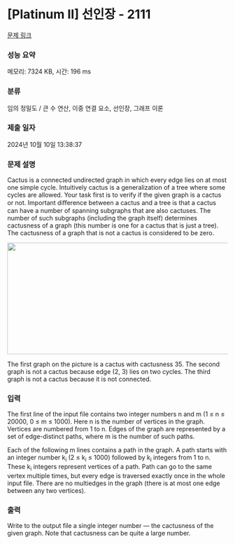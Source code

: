 # [Platinum II] 선인장 - 2111 

[문제 링크](https://www.acmicpc.net/problem/2111) 

### 성능 요약

메모리: 7324 KB, 시간: 196 ms

### 분류

임의 정밀도 / 큰 수 연산, 이중 연결 요소, 선인장, 그래프 이론

### 제출 일자

2024년 10월 10일 13:38:37

### 문제 설명

<p>Cactus is a connected undirected graph in which every edge lies on at most one simple cycle. Intuitively cactus is a generalization of a tree where some cycles are allowed. Your task first is to verify if the given graph is a cactus or not. Important diﬀerence between a cactus and a tree is that a cactus can have a number of spanning subgraphs that are also cactuses. The number of such subgraphs (including the graph itself) determines cactusness of a graph (this number is one for a cactus that is just a tree). The cactusness of a graph that is not a cactus is considered to be zero.</p>

<p><img alt="" src="https://www.acmicpc.net/upload/images/cactus.png" style="height:255px; width:563px"></p>

<p>The first graph on the picture is a cactus with cactusness 35. The second graph is not a cactus because edge (2, 3) lies on two cycles. The third graph is not a cactus because it is not connected.</p>

### 입력 

 <p>The first line of the input file contains two integer numbers n and m (1 ≤ n ≤ 20000, 0 ≤ m ≤ 1000). Here n is the number of vertices in the graph. Vertices are numbered from 1 to n. Edges of the graph are represented by a set of edge-distinct paths, where m is the number of such paths.</p>

<p>Each of the following m lines contains a path in the graph. A path starts with an integer number k<sub>i</sub> (2 ≤ k<sub>i</sub> ≤ 1000) followed by k<sub>i</sub> integers from 1 to n. These k<sub>i</sub> integers represent vertices of a path. Path can go to the same vertex multiple times, but every edge is traversed exactly once in the whole input file. There are no multiedges in the graph (there is at most one edge between any two vertices).</p>

### 출력 

 <p>Write to the output file a single integer number — the cactusness of the given graph. Note that cactusness can be quite a large number.</p>

